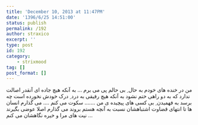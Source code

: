 ```yaml
---
title: 'December 10, 2013 at 11:47PM'
date: '1396/6/25 14:51:00'
status: publish
permalink: /192
author: straxico
excerpt: ''
type: post
id: 192
category:
    - strixmood
tag: []
post_format: []
---
```

<div>ﻣﻦ ﺩﺭ ﺧﻨﺪﻩ ﻫﺎﯼ ﺧﻮﺩﻡ ﺑﻪ ﺣﺎﻝ ِ ﺑﯽ ﺣﺎﻟﻢ ﭘﯽ ﻣﯽ ﺑﺮﻡ … ﺑﻪ ﺁﻧﮑﻪ ﻫﯿﭻ ﺟﺎﺩﻩ ﺍﯼ ﺁﻧﻘﺪﺭ ﺍﺻﺎﻟﺖ ﻧﺪﺍﺭﺩ ﮐﻪ ﺑﻪ ﺩﻭ ﺭﺍﻫﯽ ﺧﺘﻢ ﻧﺸﻮﺩ ﺑﻪ ﺁﻧﮑﻪ ﻫﯿﭻ ﺭﻓﯿﻘﯽ ﺑﻪ ﺩﺭﺩ ِ ﺩﺭﮎ ﺧﻮﺩﺵ ﻧﺨﻮﺭﺩﻩ ﺍﺳﺖ ﭼﻪ ﺑﺮﺳﺪ ﺑﻪ ﻓﻬﻤﯿﺪﻥ ِ ﺑﯽ ﮐﺴﯽ ﻫﺎﯼ ﭘﯿﭽﯿﺪﻩ ﯼ ﻣﻦ ……. ﺳﮑﻮﺕ ﻣﯽ ﮐﻨﻢ …. ﻣﯽ ﮔﺬﺍﺭﻡ ﺍﻧﺴﺎﻥ ﻫﺎ ﺗﺎ ﺍﻧﺘﻬﺎﯼ ﻗﻀﺎﻭﺕ ﺍﺷﺘﺒﺎﻫﺸﺎﻥ ﻧﺴﺒﺖ ﺑﻪ ﺁﻧﭽﻪ ﻫﺴﺘﻢ ﺑﺮﻭﻧﺪ ﻣﯽ ﮔﺬﺍﺭﻡ ﺍﺻﻼ ﻋﻮﺿﯽ ﺑﮕﯿﺮﻧﺪ ﻧﯿﺖ ﻫﺎﯼ ﻣﺮﺍ ﻭ ﺧﯿﺮﻩ ﻧﮕﺎﻫﺸﺎﻥ ﻣﯽ ﮐﻨﻢ …</div>
